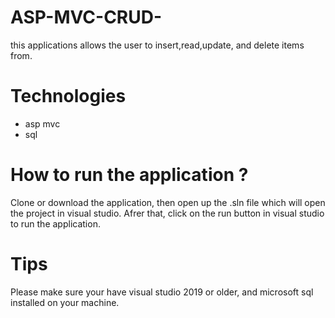 # ASP-MVC-CRUD-
this applications allows the user to insert,read,update, and delete items from.

# Technologies

<ul>
  <li>asp mvc</li>
  <li>sql</li>
</ul>

# How to run the application ?

Clone or download the application, then open up the .sln file which will open the project in visual studio.
Afrer that, click on the run button in visual studio to run the application.

# Tips

Please make sure your have visual studio 2019 or older, and microsoft sql installed on your machine. 
